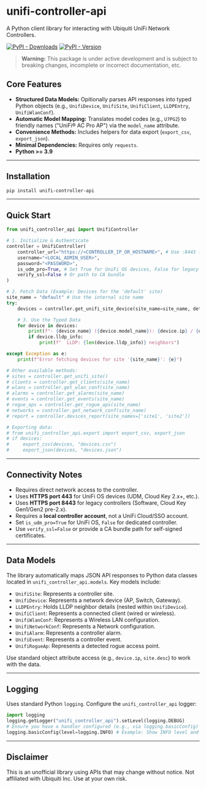 # unifi-controller-api

A Python client library for interacting with Ubiquiti UniFi Network Controllers.

[![PyPI - Downloads](https://img.shields.io/pypi/dw/unifi-controller-api)](https://pypi.org/project/unifi-controller-api/)
[![PyPI - Version](https://img.shields.io/pypi/v/unifi-controller-api)](https://pypi.org/project/unifi-controller-api/)

> **Warning:** This package is under active development and is subject to breaking changes, incomplete or incorrect documentation, etc.

## Core Features

*   **Structured Data Models:** Opitionally parses API responses into typed Python objects (e.g., `UnifiDevice`, `UnifiSite`, `UnifiClient`, `LLDPEntry`, `UnifiWlanConf`).
*   **Automatic Model Mapping:** Translates model codes (e.g., `U7PG2`) to friendly names ("UniFi® AC Pro AP") via the `model_name` attribute.
*   **Convenience Methods:** Includes helpers for data export (`export_csv`, `export_json`).
*   **Minimal Dependencies:** Requires only `requests`.
*   **Python >= 3.9**

---

## Installation

```bash
pip install unifi-controller-api
```

---

## Quick Start

```python
from unifi_controller_api import UnifiController

# 1. Initialize & Authenticate
controller = UnifiController(
    controller_url="https://<CONTROLLER_IP_OR_HOSTNAME>", # Use :8443 for dedicated controller
    username="<LOCAL_ADMIN_USER>",
    password="<PASSWORD>",
    is_udm_pro=True, # Set True for UniFi OS devices, False for legacy
    verify_ssl=False # Or path to CA bundle
)

# 2. Fetch Data (Example: Devices for the 'default' site)
site_name = "default" # Use the internal site name
try:
    devices = controller.get_unifi_site_device(site_name=site_name, detailed=True)

    # 3. Use the Typed Data
    for device in devices:
        print(f"- {device.name} ({device.model_name}): {device.ip} / {device.mac}")
        if device.lldp_info:
            print(f"  LLDP: {len(device.lldp_info)} neighbors")

except Exception as e:
    print(f"Error fetching devices for site '{site_name}': {e}")

# Other available methods:
# sites = controller.get_unifi_site()
# clients = controller.get_clients(site_name)
# wlans = controller.get_wlan_conf(site_name)
# alarms = controller.get_alarms(site_name)
# events = controller.get_events(site_name)
# rogue_aps = controller.get_rogue_aps(site_name)
# networks = controller.get_network_conf(site_name)
# report = controller.devices_report(site_names=['site1', 'site2'])

# Exporting data:
# from unifi_controller_api.export import export_csv, export_json
# if devices:
#     export_csv(devices, "devices.csv")
#     export_json(devices, "devices.json")
```

---

## Connectivity Notes

*   Requires direct network access to the controller.
*   Uses **HTTPS port 443** for UniFi OS devices (UDM, Cloud Key 2.x+, etc.).
*   Uses **HTTPS port 8443** for legacy controllers (Software, Cloud Key Gen1/Gen2 pre-2.x).
*   Requires a **local controller account**, not a UniFi Cloud/SSO account.
*   Set `is_udm_pro=True` for UniFi OS, `False` for dedicated controller.
*   Use `verify_ssl=False` or provide a CA bundle path for self-signed certificates.

---

## Data Models

The library automatically maps JSON API responses to Python data classes located in `unifi_controller_api.models`. Key models include:

*   `UnifiSite`: Represents a controller site.
*   `UnifiDevice`: Represents a network device (AP, Switch, Gateway).
*   `LLDPEntry`: Holds LLDP neighbor details (nested within `UnifiDevice`).
*   `UnifiClient`: Represents a connected client (wired or wireless).
*   `UnifiWlanConf`: Represents a Wireless LAN configuration.
*   `UnifiNetworkConf`: Represents a Network configuration.
*   `UnifiAlarm`: Represents a controller alarm.
*   `UnifiEvent`: Represents a controller event.
*   `UnifiRogueAp`: Represents a detected rogue access point.

Use standard object attribute access (e.g., `device.ip`, `site.desc`) to work with the data.

---

## Logging

Uses standard Python `logging`. Configure the `unifi_controller_api` logger:

```python
import logging
logging.getLogger("unifi_controller_api").setLevel(logging.DEBUG)
# Ensure you have a handler configured (e.g., via logging.basicConfig)
logging.basicConfig(level=logging.INFO) # Example: Show INFO level and above
```

---

## Disclaimer

This is an unofficial library using APIs that may change without notice. Not affiliated with Ubiquiti Inc. Use at your own risk.

